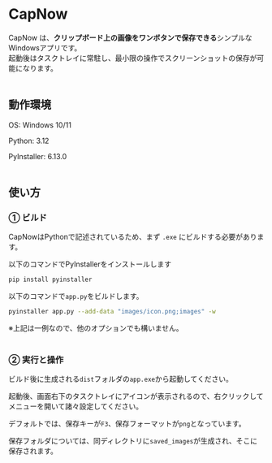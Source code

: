 # CapNow

CapNow は、**クリップボード上の画像をワンボタンで保存できる**シンプルなWindowsアプリです。  
起動後はタスクトレイに常駐し、最小限の操作でスクリーンショットの保存が可能になります。
<br><br>

## 動作環境
OS: Windows 10/11

Python: 3.12

PyInstaller: 6.13.0
<br><br>

## 使い方

### ① ビルド

CapNowはPythonで記述されているため、まず `.exe` にビルドする必要があります。

以下のコマンドでPyInstallerをインストールします

```bash
pip install pyinstaller
```

以下のコマンドで`app.py`をビルドします。

```bash
pyinstaller app.py --add-data "images/icon.png;images" -w
```
※上記は一例なので、他のオプションでも構いません。
<br><br>

### ② 実行と操作

ビルド後に生成される`dist`フォルダの`app.exe`から起動してください。

起動後、画面右下のタスクトレイにアイコンが表示されるので、右クリックしてメニューを開いて諸々設定してください。

デフォルトでは、保存キーが`F3`、保存フォーマットが`png`となっています。

保存フォルダについては、同ディレクトリに`saved_images`が生成され、そこに保存されます。
